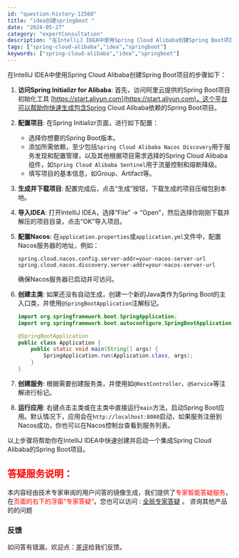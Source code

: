 ```yaml
---
id: "question-history-12568"
title: "idea创建springboot "
date: "2024-05-27"
category: "expertConsultation"
description: "在IntelliJ IDEA中使用Spring Cloud Alibaba创建Spring Boot项目的步骤如下：1. **访问Spring Initializr for Alibaba**: 首先，访问阿里云提供的Spring Boot项目初始化工具 [https://start.aliyun."
tags: ["spring-cloud-alibaba","idea","springboot"]
keywords: ["spring-cloud-alibaba","idea","springboot"]
---
```


在IntelliJ IDEA中使用Spring Cloud Alibaba创建Spring Boot项目的步骤如下：

1. **访问Spring Initializr for Alibaba**: 首先，访问阿里云提供的Spring Boot项目初始化工具 [https://start.aliyun.com](https://start.aliyun.com)，这个平台可以帮助你快速生成包含Spring Cloud Alibaba依赖的Spring Boot项目。

2. **配置项目**: 在Spring Initializr页面，进行如下配置：
   - 选择你想要的Spring Boot版本。
   - 添加所需依赖，至少包括`Spring Cloud Alibaba Nacos Discovery`用于服务发现和配置管理，以及其他根据项目需求选择的Spring Cloud Alibaba组件，如`Spring Cloud Alibaba Sentinel`用于流量控制和熔断降级。
   - 填写项目的基本信息，如Group、Artifact等。

3. **生成并下载项目**: 配置完成后，点击“生成”按钮，下载生成的项目压缩包到本地。

4. **导入IDEA**: 打开IntelliJ IDEA，选择“File” -> “Open”，然后选择你刚刚下载并解压的项目目录，点击“OK”导入项目。

5. **配置Nacos**: 在`application.properties`或`application.yml`文件中，配置Nacos服务器的地址，例如：
   ```properties
   spring.cloud.nacos.config.server-addr=your-nacos-server-url
   spring.cloud.nacos.discovery.server-addr=your-nacos-server-url
   ```
   确保Nacos服务器已启动并可访问。

6. **创建主类**: 如果还没有自动生成，创建一个新的Java类作为Spring Boot的主入口类，并使用`@SpringBootApplication`注解标记。
   ```java
   import org.springframework.boot.SpringApplication;
   import org.springframework.boot.autoconfigure.SpringBootApplication;

   @SpringBootApplication
   public class Application {
       public static void main(String[] args) {
           SpringApplication.run(Application.class, args);
       }
   }
   ```

7. **创建服务**: 根据需要创建服务类，并使用如`@RestController`、`@Service`等注解进行标记。

8. **运行应用**: 右键点击主类或在主类中直接运行`main`方法，启动Spring Boot应用。默认情况下，应用会在`http://localhost:8080`启动，如果服务注册到Nacos成功，你也可以在Nacos控制台查看到服务列表。

以上步骤将帮助你在IntelliJ IDEA中快速创建并启动一个集成Spring Cloud Alibaba的Spring Boot项目。
## <font color="#FF0000">答疑服务说明：</font> 

本内容经由技术专家审阅的用户问答的镜像生成，我们提供了<font color="#FF0000">专家智能答疑服务</font>，在<font color="#FF0000">页面的右下的浮窗”专家答疑“</font>。您也可以访问 : [全局专家答疑](https://opensource.alibaba.com/chatBot) 。 咨询其他产品的的问题

### 反馈
如问答有错漏，欢迎点：[差评](https://ai.nacos.io/user/feedbackByEnhancerGradePOJOID?enhancerGradePOJOId=14592)给我们反馈。
